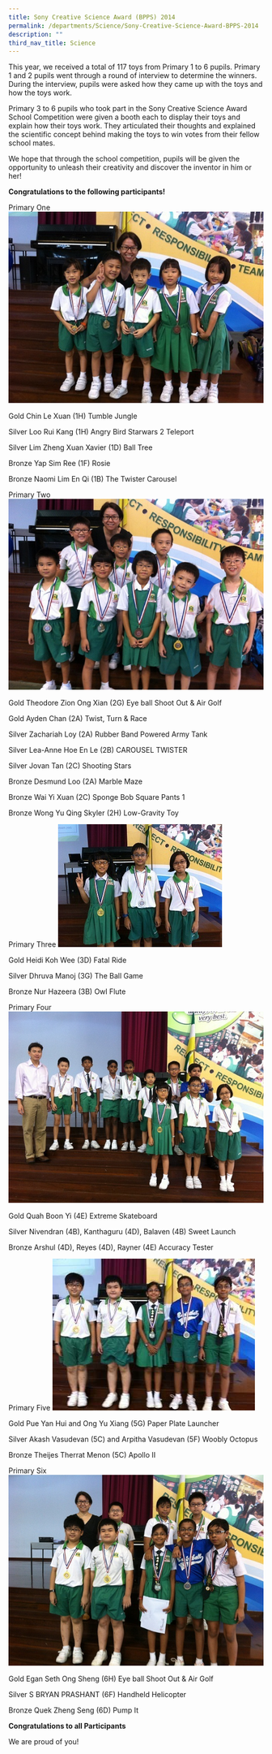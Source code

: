 ```yaml
---
title: Sony Creative Science Award (BPPS) 2014
permalink: /departments/Science/Sony-Creative-Science-Award-BPPS-2014
description: ""
third_nav_title: Science
---
```

This year, we received a total of 117 toys from Primary 1 to 6 pupils. Primary 1 and 2 pupils went through a round of interview to determine the winners. During the interview, pupils were asked how they came up with the toys and how the toys work.

 

Primary 3 to 6 pupils who took part in the Sony Creative Science Award School Competition were given a booth each to display their toys and explain how their toys work. They articulated their thoughts and explained the scientific concept behind making the toys to win votes from their fellow school mates.

 

We hope that through the school competition, pupils will be given the opportunity to unleash their creativity and discover the inventor in him or her!

 

**Congratulations to the following participants!**
 

Primary One
![](/images/P1.jpg)

Gold         Chin Le Xuan (1H) Tumble Jungle

Silver        Loo Rui Kang (1H) Angry Bird Starwars 2 Teleport

Silver        Lim Zheng Xuan Xavier (1D) Ball Tree

Bronze     Yap Sim Ree (1F) Rosie

Bronze     Naomi Lim En Qi (1B) The Twister Carousel


Primary Two
![](/images/P2.jpg)

Gold           Theodore Zion Ong Xian (2G) Eye ball Shoot Out & Air Golf

Gold           Ayden Chan (2A) Twist, Turn & Race

Silver         Zachariah Loy (2A) Rubber Band Powered Army Tank

Silver         Lea-Anne Hoe En Le (2B) CAROUSEL TWISTER

Silver         Jovan Tan (2C) Shooting Stars

Bronze      Desmund Loo (2A) Marble Maze

Bronze      Wai Yi Xuan (2C) Sponge Bob Square Pants 1

Bronze      Wong Yu Qing Skyler (2H) Low-Gravity Toy

Primary Three
![](/images/P3%20Winners.jpg)

Gold           Heidi Koh Wee (3D) Fatal Ride

Silver         Dhruva Manoj  (3G) The Ball Game

Bronze       Nur Hazeera (3B) Owl Flute

Primary Four
![](/images/P3%20and%20P4%20Winners.jpg)

Gold          Quah Boon Yi (4E) Extreme Skateboard

Silver        Nivendran (4B), Kanthaguru (4D), Balaven (4B) 
Sweet Launch

Bronze      Arshul (4D), Reyes (4D), Rayner (4E)  Accuracy Tester

Primary Five
![](/images/P5%20winners.jpg)

Gold             Pue Yan Hui and Ong Yu Xiang (5G)   Paper Plate Launcher

Silver           Akash Vasudevan (5C) and Arpitha Vasudevan (5F)   Woobly Octopus

Bronze        Theijes Therrat Menon  (5C)    Apollo II

Primary Six
![](/images/P5%20and%20P6%20with%20P.jpg)

Gold             Egan Seth Ong Sheng (6H) Eye ball Shoot Out & Air Golf

Silver           S BRYAN PRASHANT (6F) Handheld Helicopter

Bronze         Quek Zheng Seng (6D) Pump It

 

**Congratulations to all Participants**

We are proud of you!